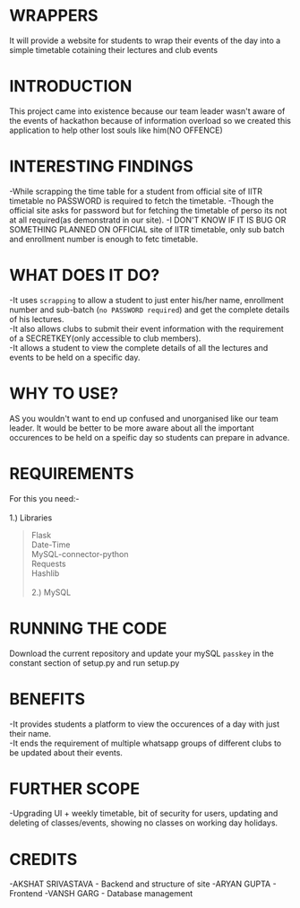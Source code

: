 # WRAPPERS
It will provide a website for students to wrap their events of the day into a simple timetable cotaining their lectures and club events

# INTRODUCTION
This project came into existence because our team leader wasn't aware of the events of hackathon because of information overload so we created this application to help other lost souls like him(NO OFFENCE)

# INTERESTING FINDINGS
-While scrapping the time table for a student from official site of IITR timetable no PASSWORD is required to fetch the timetable.
-Though the official site asks for password but for fetching the timetable of perso its not at all required(as demonstratd in our site).
-I DON'T KNOW IF IT IS BUG OR SOMETHING PLANNED ON OFFICIAL site of IITR timetable, only sub batch and enrollment number is enough to fetc timetable.

# WHAT DOES IT DO?
-It uses `scrapping` to allow a student to just enter his/her name, enrollment number and sub-batch (`no PASSWORD required`) and get the complete details of his lectures.<br/>
-It also allows clubs to submit their event information with the requirement of a SECRETKEY(only accessible to club members).<br/>
-It allows a student to view the complete details of all the lectures and events to be held on a specific day.

# WHY TO USE?
AS you wouldn't want to end up confused and unorganised like our team leader. It would be better to be more aware about all the important occurences to be held on a speific day so students can prepare in advance.

# REQUIREMENTS
For this you need:-<br/>
<br/>
1.) Libraries<br/>
   > Flask<br/>
   > Date-Time<br/>
   > MySQL-connector-python<br/>
   > Requests<br/>
   > Hashlib<br/>     
2.) MySQL<br/>

# RUNNING THE CODE
Download the current repository and update your mySQL `passkey` in the constant section of setup.py and run setup.py<br/> 

# BENEFITS 
-It provides students a platform to view the occurences of a day with just their name.<br/>
-It ends the requirement of multiple whatsapp groups of different clubs to be updated about their events.<br/>

# FURTHER SCOPE
-Upgrading UI + weekly timetable, bit of security for users, updating and deleting of classes/events, showing no classes on working day holidays.

# CREDITS
-AKSHAT SRIVASTAVA - Backend and structure of site
-ARYAN GUPTA - Frontend
-VANSH GARG - Database management
